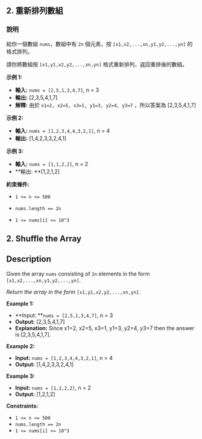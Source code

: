 ## 2. 重新排列數組

### 說明

給你一個數組 `nums`，數組中有 `2n` 個元素，按 `[x1,x2,...,xn,y1,y2,...,yn]` 的格式排列。

請你將數組按 `[x1,y1,x2,y2,...,xn,yn]` 格式重新排列，返回重排後的數組。

**示例 1:**

- **輸入:** `nums = [2,5,1,3,4,7]`, n = 3
- **輸出:** [2,3,5,4,1,7] 
- **解釋:** 由於 `x1=2, x2=5, x3=1, y1=3, y2=4, y3=7` ，所以答案為 [2,3,5,4,1,7]

**示例 2:**

- **輸入:**  `nums = [1,2,3,4,4,3,2,1]`, n = 4
- **輸出:** [1,4,2,3,3,2,4,1]

**示例 3:**

- **輸入:**  `nums = [1,1,2,2]`, n = 2
- **輸出: **[1,2,1,2]

**約束條件:**

- `1 <= n <= 500`

- `nums.length == 2n`

- `1 <= nums[i] <= 10^3`

  

## 2. Shuffle the Array

## Description

Given the array `nums` consisting of `2n` elements in the form `[x1,x2,...,xn,y1,y2,...,yn]`.

*Return the array in the form* `[x1,y1,x2,y2,...,xn,yn]`.

**Example 1:**

- **Input: **`nums = [2,5,1,3,4,7]`, n = 3
- **Output:** [2,3,5,4,1,7] 
- **Explanation:** Since x1=2, x2=5, x3=1, y1=3, y2=4, y3=7 then the answer is [2,3,5,4,1,7].

**Example 2:**

- **Input:** `nums = [1,2,3,4,4,3,2,1]`, n = 4
- **Output:** [1,4,2,3,3,2,4,1]

**Example 3:**

- **Input:** `nums = [1,1,2,2]`, n = 2
- **Output:** [1,2,1,2]

**Constraints:**

- `1 <= n <= 500`
- `nums.length == 2n`
- `1 <= nums[i] <= 10^3`